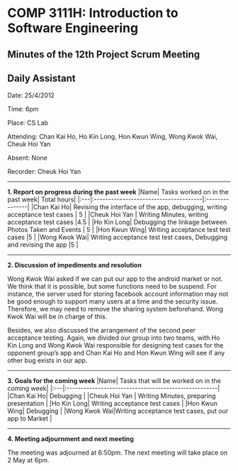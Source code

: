 # COMP 3111H: Introduction to Software Engineering #
## Minutes of the 12th Project Scrum Meeting ##
## Daily Assistant ##

Date:       25/4/2012

Time:       6pm

Place:      CS Lab

Attending:  Chan Kai Ho, Ho Kin Long, Hon Kwun Wing, Wong Kwok Wai, Cheuk Hoi Yan

Absent:   None

Recorder: Cheuk Hoi Yan



---



**1.   Report on progress during the past week**
|Name|       Tasks worked on in the past week|     Total hours|
|:---|:--------------------------------------|:---------------|
|Chan Kai Ho| Revising the interface of the app, debugging, writing acceptance test cases | 5              |
|Cheuk Hoi Yan     | Writing Minutes, writing acceptance test cases |4.5             |
|Ho Kin Long| Debugging the linkage between Photos Taken and Events  | 5              |
|Hon Kwun Wing| Writing acceptance test test cases    |5               |
|Wong Kwok Wai|  Writing acceptance test test cases, Debugging and revising the app  |5               |

---


**2.   Discussion of impediments and resolution**

Wong Kwok Wai asked if we can put our app to the android market or not. We think that it is possible, but some functions need to be suspend. For instance, the server used for storing facebook account information may not be good enough to support many users at a time and the security issue. Therefore, we may need to remove the sharing system beforehand. Wong Kwok Wai will be in charge of this.

Besides, we also discussed the arrangement of the second peer acceptance testing. Again, we divided our group into two teams, with Ho Kin Long and Wong Kwok Wai responsible for designing test cases for the opponent group’s app and Chan Kai Ho and Hon Kwun Wing will see if any other bug exists in our app.


---


**3.   Goals for the coming week**
|Name|       Tasks that will be worked on in the coming week|
|:---|:-----------------------------------------------------|
|Chan Kai Ho|  Debugging                                           |
|Cheuk Hoi Yan | Writing Minutes, preparing presentation              |
|Ho Kin Long|  Writing acceptance test cases                       |
|Hon Kwun Wing|  Debugging                                           |
|Wong Kwok Wai|Writing acceptance test cases, put our app to Market  |


---


**4.   Meeting adjournment and next meeting**

The meeting was adjourned at 6:50pm. The next meeting will take place on 2 May at  6pm.
